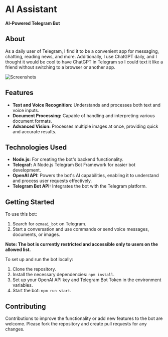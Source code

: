 # AI Assistant

**AI-Powered Telegram Bot** 

## About
As a daily user of Telegram, I find it to be a convenient app for messaging, chatting, reading news, and more. Additionally, I use ChatGPT daily, and I thought it would be cool to have ChatGPT in Telegram so I could text it like a friend without switching to a browser or another app.

![Screenshots](https://github.com/FrontEnd-Guy/ai-assistant-tgbot/assets/105168167/5cc0180c-0e10-47ba-9071-74b81d81d786)

## Features
- **Text and Voice Recognition:** Understands and processes both text and voice inputs.
- **Document Processing:** Capable of handling and interpreting various document formats.
- **Advanced Vision:** Processes multiple images at once, providing quick and accurate results.

## Technologies Used
- **Node.js:** For creating the bot's backend functionality.
- **Telegraf:** A Node.js Telegram Bot Framework for easier bot development.
- **OpenAI API:** Powers the bot's AI capabilities, enabling it to understand and process user requests effectively.
- **Telegram Bot API:** Integrates the bot with the Telegram platform.

## Getting Started
To use this bot:
1. Search for `ozmaai_bot` on Telegram.
2. Start a conversation and use commands or send voice messages, documents, or images.

**Note: The bot is currently restricted and accessible only to users on the allowed list.**

To set up and run the bot locally:
1. Clone the repository.
2. Install the necessary dependencies: `npm install`.
3. Set up your OpenAI API key and Telegram Bot Token in the environment variables.
4. Start the bot: `npm run start`.

## Contributing
Contributions to improve the functionality or add new features to the bot are welcome. Please fork the repository and create pull requests for any changes.
